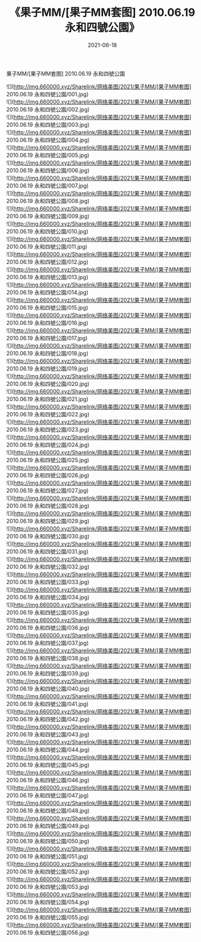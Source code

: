 ﻿---
layout: post
title:  《果子MM/[果子MM套图] 2010.06.19 永和四號公園》
date:   2021-06-18
img: http://img.660000.xyz/Sharelink/网络美图/2021/果子MM/[果子MM套图] 2010.06.19 永和四號公園/000.jpg
categories: [美女, 清纯, 唯美]
---

果子MM/[果子MM套图] 2010.06.19 永和四號公園

 ![](http://img.660000.xyz/Sharelink/网络美图/2021/果子MM/[果子MM套图] 2010.06.19 永和四號公園/001.jpg) <br>![](http://img.660000.xyz/Sharelink/网络美图/2021/果子MM/[果子MM套图] 2010.06.19 永和四號公園/002.jpg) <br>![](http://img.660000.xyz/Sharelink/网络美图/2021/果子MM/[果子MM套图] 2010.06.19 永和四號公園/003.jpg) <br>![](http://img.660000.xyz/Sharelink/网络美图/2021/果子MM/[果子MM套图] 2010.06.19 永和四號公園/004.jpg) <br>![](http://img.660000.xyz/Sharelink/网络美图/2021/果子MM/[果子MM套图] 2010.06.19 永和四號公園/005.jpg) <br>![](http://img.660000.xyz/Sharelink/网络美图/2021/果子MM/[果子MM套图] 2010.06.19 永和四號公園/006.jpg) <br>![](http://img.660000.xyz/Sharelink/网络美图/2021/果子MM/[果子MM套图] 2010.06.19 永和四號公園/007.jpg) <br>![](http://img.660000.xyz/Sharelink/网络美图/2021/果子MM/[果子MM套图] 2010.06.19 永和四號公園/008.jpg) <br>![](http://img.660000.xyz/Sharelink/网络美图/2021/果子MM/[果子MM套图] 2010.06.19 永和四號公園/009.jpg) <br>![](http://img.660000.xyz/Sharelink/网络美图/2021/果子MM/[果子MM套图] 2010.06.19 永和四號公園/010.jpg) <br>![](http://img.660000.xyz/Sharelink/网络美图/2021/果子MM/[果子MM套图] 2010.06.19 永和四號公園/011.jpg) <br>![](http://img.660000.xyz/Sharelink/网络美图/2021/果子MM/[果子MM套图] 2010.06.19 永和四號公園/012.jpg) <br>![](http://img.660000.xyz/Sharelink/网络美图/2021/果子MM/[果子MM套图] 2010.06.19 永和四號公園/013.jpg) <br>![](http://img.660000.xyz/Sharelink/网络美图/2021/果子MM/[果子MM套图] 2010.06.19 永和四號公園/014.jpg) <br>![](http://img.660000.xyz/Sharelink/网络美图/2021/果子MM/[果子MM套图] 2010.06.19 永和四號公園/015.jpg) <br>![](http://img.660000.xyz/Sharelink/网络美图/2021/果子MM/[果子MM套图] 2010.06.19 永和四號公園/016.jpg) <br>![](http://img.660000.xyz/Sharelink/网络美图/2021/果子MM/[果子MM套图] 2010.06.19 永和四號公園/017.jpg) <br>![](http://img.660000.xyz/Sharelink/网络美图/2021/果子MM/[果子MM套图] 2010.06.19 永和四號公園/018.jpg) <br>![](http://img.660000.xyz/Sharelink/网络美图/2021/果子MM/[果子MM套图] 2010.06.19 永和四號公園/019.jpg) <br>![](http://img.660000.xyz/Sharelink/网络美图/2021/果子MM/[果子MM套图] 2010.06.19 永和四號公園/020.jpg) <br>![](http://img.660000.xyz/Sharelink/网络美图/2021/果子MM/[果子MM套图] 2010.06.19 永和四號公園/021.jpg) <br>![](http://img.660000.xyz/Sharelink/网络美图/2021/果子MM/[果子MM套图] 2010.06.19 永和四號公園/022.jpg) <br>![](http://img.660000.xyz/Sharelink/网络美图/2021/果子MM/[果子MM套图] 2010.06.19 永和四號公園/023.jpg) <br>![](http://img.660000.xyz/Sharelink/网络美图/2021/果子MM/[果子MM套图] 2010.06.19 永和四號公園/024.jpg) <br>![](http://img.660000.xyz/Sharelink/网络美图/2021/果子MM/[果子MM套图] 2010.06.19 永和四號公園/025.jpg) <br>![](http://img.660000.xyz/Sharelink/网络美图/2021/果子MM/[果子MM套图] 2010.06.19 永和四號公園/026.jpg) <br>![](http://img.660000.xyz/Sharelink/网络美图/2021/果子MM/[果子MM套图] 2010.06.19 永和四號公園/027.jpg) <br>![](http://img.660000.xyz/Sharelink/网络美图/2021/果子MM/[果子MM套图] 2010.06.19 永和四號公園/028.jpg) <br>![](http://img.660000.xyz/Sharelink/网络美图/2021/果子MM/[果子MM套图] 2010.06.19 永和四號公園/029.jpg) <br>![](http://img.660000.xyz/Sharelink/网络美图/2021/果子MM/[果子MM套图] 2010.06.19 永和四號公園/030.jpg) <br>![](http://img.660000.xyz/Sharelink/网络美图/2021/果子MM/[果子MM套图] 2010.06.19 永和四號公園/031.jpg) <br>![](http://img.660000.xyz/Sharelink/网络美图/2021/果子MM/[果子MM套图] 2010.06.19 永和四號公園/032.jpg) <br>![](http://img.660000.xyz/Sharelink/网络美图/2021/果子MM/[果子MM套图] 2010.06.19 永和四號公園/033.jpg) <br>![](http://img.660000.xyz/Sharelink/网络美图/2021/果子MM/[果子MM套图] 2010.06.19 永和四號公園/034.jpg) <br>![](http://img.660000.xyz/Sharelink/网络美图/2021/果子MM/[果子MM套图] 2010.06.19 永和四號公園/035.jpg) <br>![](http://img.660000.xyz/Sharelink/网络美图/2021/果子MM/[果子MM套图] 2010.06.19 永和四號公園/036.jpg) <br>![](http://img.660000.xyz/Sharelink/网络美图/2021/果子MM/[果子MM套图] 2010.06.19 永和四號公園/037.jpg) <br>![](http://img.660000.xyz/Sharelink/网络美图/2021/果子MM/[果子MM套图] 2010.06.19 永和四號公園/038.jpg) <br>![](http://img.660000.xyz/Sharelink/网络美图/2021/果子MM/[果子MM套图] 2010.06.19 永和四號公園/039.jpg) <br>![](http://img.660000.xyz/Sharelink/网络美图/2021/果子MM/[果子MM套图] 2010.06.19 永和四號公園/040.jpg) <br>![](http://img.660000.xyz/Sharelink/网络美图/2021/果子MM/[果子MM套图] 2010.06.19 永和四號公園/041.jpg) <br>![](http://img.660000.xyz/Sharelink/网络美图/2021/果子MM/[果子MM套图] 2010.06.19 永和四號公園/042.jpg) <br>![](http://img.660000.xyz/Sharelink/网络美图/2021/果子MM/[果子MM套图] 2010.06.19 永和四號公園/043.jpg) <br>![](http://img.660000.xyz/Sharelink/网络美图/2021/果子MM/[果子MM套图] 2010.06.19 永和四號公園/044.jpg) <br>![](http://img.660000.xyz/Sharelink/网络美图/2021/果子MM/[果子MM套图] 2010.06.19 永和四號公園/045.jpg) <br>![](http://img.660000.xyz/Sharelink/网络美图/2021/果子MM/[果子MM套图] 2010.06.19 永和四號公園/046.jpg) <br>![](http://img.660000.xyz/Sharelink/网络美图/2021/果子MM/[果子MM套图] 2010.06.19 永和四號公園/047.jpg) <br>![](http://img.660000.xyz/Sharelink/网络美图/2021/果子MM/[果子MM套图] 2010.06.19 永和四號公園/048.jpg) <br>![](http://img.660000.xyz/Sharelink/网络美图/2021/果子MM/[果子MM套图] 2010.06.19 永和四號公園/049.jpg) <br>![](http://img.660000.xyz/Sharelink/网络美图/2021/果子MM/[果子MM套图] 2010.06.19 永和四號公園/050.jpg) <br>![](http://img.660000.xyz/Sharelink/网络美图/2021/果子MM/[果子MM套图] 2010.06.19 永和四號公園/051.jpg) <br>![](http://img.660000.xyz/Sharelink/网络美图/2021/果子MM/[果子MM套图] 2010.06.19 永和四號公園/052.jpg) <br>![](http://img.660000.xyz/Sharelink/网络美图/2021/果子MM/[果子MM套图] 2010.06.19 永和四號公園/053.jpg) <br>![](http://img.660000.xyz/Sharelink/网络美图/2021/果子MM/[果子MM套图] 2010.06.19 永和四號公園/054.jpg) <br>![](http://img.660000.xyz/Sharelink/网络美图/2021/果子MM/[果子MM套图] 2010.06.19 永和四號公園/055.jpg) <br>![](http://img.660000.xyz/Sharelink/网络美图/2021/果子MM/[果子MM套图] 2010.06.19 永和四號公園/056.jpg) <br>